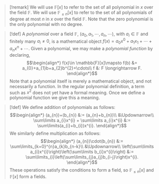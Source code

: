 
>[!remark]
>We will use $\mathbb{F}[x]$ to refer to the set of all polynomial in $x$ over the field $\mathbb{F}$.
>We will use $\mathbb{F}_{\le n}[x]$ to refer to the set of all polynomials of degree at most $n$ in $x$ over the field $\mathbb{F}$.
>Note that the zero polynomial is the only polynomial with no degree.

>[!def]
>A *polynomial* over a field $\mathbb{F}$, $(a_{0},a_{1},\cdots, a_{n}, \cdots)$, with $a_{i}\in \mathbb{F}$ and finitely many $a_{i}\ne 0$, is a mathematical object $f(x) = a_{0}x^{0} + a_{1}x_{1}+\cdots+a_{n}x^{n} +\cdots$.
>Given a polynomial, we may make a *polynomial function* by declaring,
>$$\begin{align*}
>f(x)\in \mathbb{F}[x]\mapsto f(b) &= a_{0}+a_{1}b+a_{2}b^{2}+\cdots\\
>f &: F \longrightarrow F.
>\end{align*}$$
>Note that a polynomial itself is merely a mathematical object, and not necessarily a function. In the regular polynomial definition, a term such as $x^{2}$ does not yet have a formal meaning. Once we define a polynomial function we give this a meaning.

>[!def]
>We define addition of polynomials as follows:
>$$\begin{align*}
>(a_{n})+(b_{n}) &:= (a_{n}+b_{n})\\
>&\Updownarrow\\
>\sum\limits a_{i}x^{i} + \sum\limits a_{i}x^{i} &:= \sum\limits(a_{i}+b_{i})x^{i}.
>\end{align*}$$
>We similarly define multiplication as follows:
>$$\begin{align*}
>(a_{n})\cdot(b_{n}) &:= \sum\limits_{k=0}^{n}a_{k}b_{n-k}\\
>&\Updownarrow\\
>\left(\sum\limits a_{i}x^{i}\right)\left(\sum\limits b_{i}x^{i}\right) &:= \sum\limits_{i}\left(\sum\limits_{j}a_{j}b_{i-j}\right)x^{i}.
>\end{align*}$$
>These operations satisfy the conditions to form a field, so $\mathbb{F}_{\le n}[x]$ and $\mathbb{F}[x]$ form a fields.


